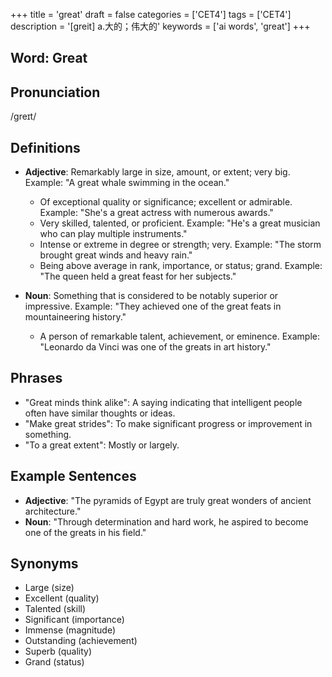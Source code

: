 +++
title = 'great'
draft = false
categories = ['CET4']
tags = ['CET4']
description = '[greit] a.大的；伟大的'
keywords = ['ai words', 'great']
+++

## Word: Great

## Pronunciation
/ɡreɪt/

## Definitions
- **Adjective**: Remarkably large in size, amount, or extent; very big. Example: "A great whale swimming in the ocean."
  - Of exceptional quality or significance; excellent or admirable. Example: "She's a great actress with numerous awards."
  - Very skilled, talented, or proficient. Example: "He's a great musician who can play multiple instruments."
  - Intense or extreme in degree or strength; very. Example: "The storm brought great winds and heavy rain."
  - Being above average in rank, importance, or status; grand. Example: "The queen held a great feast for her subjects."
  
- **Noun**: Something that is considered to be notably superior or impressive. Example: "They achieved one of the great feats in mountaineering history."
  - A person of remarkable talent, achievement, or eminence. Example: "Leonardo da Vinci was one of the greats in art history."

## Phrases
- "Great minds think alike": A saying indicating that intelligent people often have similar thoughts or ideas.
- "Make great strides": To make significant progress or improvement in something.
- "To a great extent": Mostly or largely.

## Example Sentences
- **Adjective**: "The pyramids of Egypt are truly great wonders of ancient architecture."
- **Noun**: "Through determination and hard work, he aspired to become one of the greats in his field."

## Synonyms
- Large (size)
- Excellent (quality)
- Talented (skill)
- Significant (importance)
- Immense (magnitude)
- Outstanding (achievement)
- Superb (quality)
- Grand (status)
